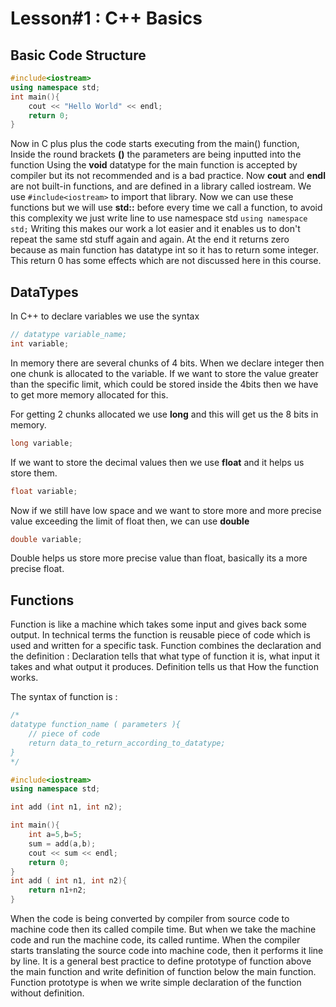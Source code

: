 # Lesson#1 : C++ Basics

## Basic Code Structure

```cpp
#include<iostream>
using namespace std;
int main(){
    cout << "Hello World" << endl;
    return 0;
}
```

Now in C plus plus the code starts executing from the main() function, 
Inside the round brackets **()** the parameters are being inputted into the function
Using the **void** datatype for the main function is accepted by compiler but its not recommended and is a bad practice.
Now **cout** and **endl** are not built-in functions, and are defined in a library called iostream.
We use `#include<iostream>` to import that library.
Now we can use these functions but we will use **std::** before every time we call a function, to avoid this complexity we just write line to use namespace std `using namespace std;` Writing this makes our work a lot easier and it enables us to don't repeat the same std stuff again and again.
At the end it returns zero because as main function has datatype int so it has to return some integer. This return 0 has some effects which are not discussed here in this course.

## DataTypes

In C++ to declare variables we use the syntax
```cpp
// datatype variable_name;
int variable;
```
In memory there are several chunks of 4 bits. When we declare integer then one chunk is allocated to the variable. If we want to store the value greater than the specific limit, which could be stored inside the 4bits then we have to get more memory allocated for this.

For getting 2 chunks allocated we use **long** and this will get us the 8 bits in memory.
```cpp
long variable; 
```

If we want to store the decimal values then we use **float** and it helps us store them.
```cpp
float variable; 
```
Now if we still have low space and we want to store more and more precise value exceeding the limit of float then, we can use **double**
```cpp
double variable; 
```
Double helps us store more precise value than float, basically its a more precise float.

## Functions

Function is like a machine which takes some input and gives back some output.
In technical terms the function is reusable piece of code which is used and written for a specific task.
Function combines the declaration and the definition : 
Declaration tells that what type of function it is, what input it takes and what output it produces.
Definition tells us that How the function works.

The syntax of function is :
```cpp
/*
datatype function_name ( parameters ){
    // piece of code
    return data_to_return_according_to_datatype;
}
*/

#include<iostream>
using namespace std;

int add (int n1, int n2);

int main(){
    int a=5,b=5;
    sum = add(a,b);
    cout << sum << endl;
    return 0;
}
int add ( int n1, int n2){
    return n1+n2;
}
```

When the code is being converted by compiler from source code to machine code then its called compile time.
But when we take the machine code and run the machine code, its called runtime.
When the compiler starts translating the source code into machine code, then it performs it line by line. It is a general best practice to define prototype of function above the main function and write definition of function below the main function.
Function prototype is when we write simple declaration of the function without definition.